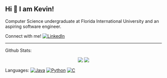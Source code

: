 ## Hi 👋 I am Kevin!
Computer Science undergraduate at Florida International University and an aspiring software engineer.

Connect with me! [![LinkedIn](https://img.shields.io/badge/LinkedIn-0175C2?style=flat&logo=linkedin)](https://www.linkedin.com/in/kevinvelazco/) 

---
Github Stats: 
<p align = "center">
  <img src = "https://github-readme-stats.vercel.app/api?username=kvelazco&show_icons=true&theme=radical&line_height=27&hide=stars,prs">
  <img src = "https://github-readme-stats.vercel.app/api/top-langs/?username=kvelazco&hide=Procfile,jupyter%20notebook&theme=tokyonight">
</p>

Languages: [![Java](https://img.shields.io/badge/Java-orange?style=flat&logo=java&logoColor=white)](https://www.java.com/en/) 
[![Python](https://img.shields.io/badge/-Python-black?style=flat&logo=python)](https://www.python.org/) [![C](https://img.shields.io/badge/-A8B9CC?style=flat&logo=c&logoColor=white)](https://www.cprogramming.com/) 

